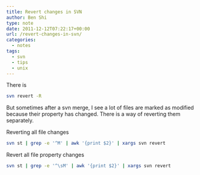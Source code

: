 ```yaml
---
title: Revert changes in SVN
author: Ben Shi
type: note
date: 2011-12-12T07:22:17+00:00
url: /revert-changes-in-svn/
categories:
  - notes
tags:
  - svn
  - tips
  - unix
---
```


There is

```bash
svn revert -R
```

But sometimes after a svn merge, I see a lot of files are marked as modified because their property has changed. There is a way of reverting them separately.

Reverting all file changes

```bash
svn st | grep -e '^M' | awk '{print $2}' | xargs svn revert
```

Revert all file property changes

```bash
svn st | grep -e '^\sM' | awk '{print $2}' | xargs svn revert
```
